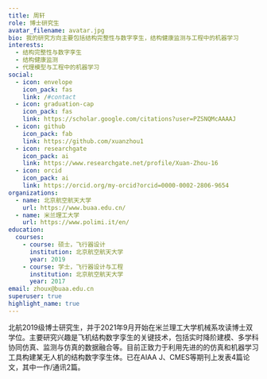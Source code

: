 ```yaml
---
title: 周轩
role: 博士研究生
avatar_filename: avatar.jpg
bio: 我的研究方向主要包括结构完整性与数字孪生，结构健康监测与工程中的机器学习
interests:
  - 结构完整性与数字孪生
  - 结构健康监测
  - 代理模型与工程中的机器学习
social:
  - icon: envelope
    icon_pack: fas
    link: /#contact
  - icon: graduation-cap
    icon_pack: fas
    link: https://scholar.google.com/citations?user=PZSNQMcAAAAJ
  - icon: github
    icon_pack: fab
    link: https://github.com/xuanzhou1
  - icon: researchgate
    icon_pack: ai
    link: https://www.researchgate.net/profile/Xuan-Zhou-16
  - icon: orcid
    icon_pack: ai
    link: https://orcid.org/my-orcid?orcid=0000-0002-2806-9654
organizations:
  - name: 北京航空航天大学
    url: https://www.buaa.edu.cn/
  - name: 米兰理工大学
    url: https://www.polimi.it/en/
education:
  courses:
    - course: 硕士，飞行器设计
      institution: 北京航空航天大学
      year: 2019
    - course: 学士，飞行器设计与工程
      institution: 北京航空航天大学
      year: 2017
email: zhoux@buaa.edu.cn
superuser: true
highlight_name: true
---
```

北航2019级博士研究生，并于2021年9月开始在米兰理工大学机械系攻读博士双学位。主要研究兴趣是飞机结构数字孪生的关键技术，包括实时降阶建模、多学科协同仿真、监测与仿真的数据融合等。目前正致力于利用先进的的仿真和机器学习工具构建某无人机的结构数字孪生体。已在AIAA J、CMES等期刊上发表4篇论文，其中一作/通讯2篇。

<!-- {{< icon name="download" pack="fas" >}} Download my {{< staticref "uploads/demo_resume.pdf" "newtab" >}}resumé{{< /staticref >}}-->
